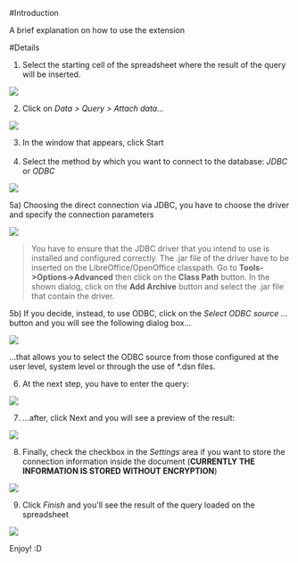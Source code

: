 #Introduction

A brief explanation on how to use the extension

#Details

 1) Select the starting cell of the spreadsheet where the result of the query will be inserted.

![](https://raw.githubusercontent.com/balthier82/queryconnector/master/help/images/howtouse_step1.png)

 2) Click on *Data > Query > Attach data...*

![](https://raw.githubusercontent.com/balthier82/queryconnector/master/help/images/howtouse_step2.png)

 3) In the window that appears, click Start <br><br>
 4) Select the method by which you want to connect to the database: *JDBC* or *ODBC*

![](https://raw.githubusercontent.com/balthier82/queryconnector/master/help/images/howtouse_step3.png)

 5a) Choosing the direct connection via JDBC, you have to choose the driver and specify the connection parameters

![](https://raw.githubusercontent.com/balthier82/queryconnector/master/help/images/howtouse_step4.png)

> You have to ensure that the JDBC driver that you intend to use is installed and configured correctly. The .jar file of the driver have to be inserted on the LibreOffice/OpenOffice classpath. Go to **Tools->Options->Advanced** then click on the
**Class Path** button. In the shown dialog, click on the **Add Archive** button and select the .jar file that contain the driver.

 5b) If you decide, instead, to use ODBC, click on the *Select ODBC source ...* button and you will see the following dialog box...

![](https://raw.githubusercontent.com/balthier82/queryconnector/master/help/images/howtouse_step5.png)

...that allows you to select the ODBC source from those configured at the user level, system level or through the use of *.dsn files.

 6) At the next step, you have to enter the query:

![](https://raw.githubusercontent.com/balthier82/queryconnector/master/help/images/howtouse_step6.png)

 7) ...after, click Next and you will see a preview of the result:

![](https://raw.githubusercontent.com/balthier82/queryconnector/master/help/images/howtouse_step7.png)

 8) Finally, check the checkbox in the *Settings* area if you want to store the connection information inside the document (**CURRENTLY THE INFORMATION IS STORED WITHOUT ENCRYPTION**)

![](https://raw.githubusercontent.com/balthier82/queryconnector/master/help/images/howtouse_step8.png)

 9) Click *Finish* and you'll see the result of the query loaded on the spreadsheet

![](https://raw.githubusercontent.com/balthier82/queryconnector/master/help/images/howtouse_step9.png)


Enjoy! :D
